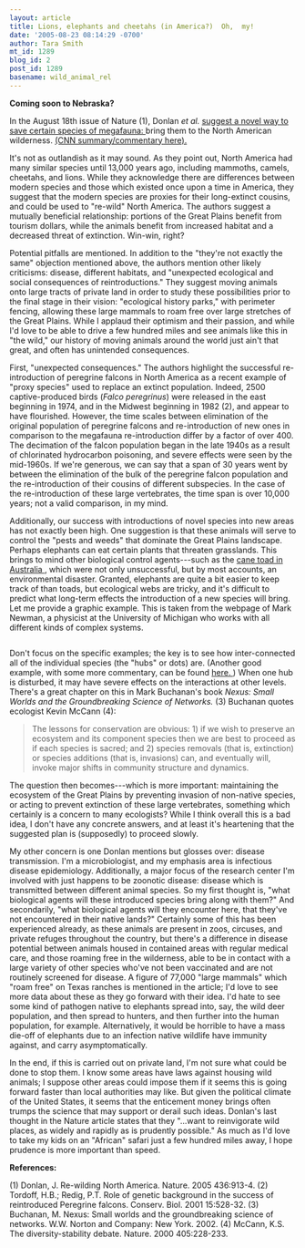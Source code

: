 ```yaml
---
layout: article
title: Lions, elephants and cheetahs (in America?)  Oh,  my!
date: '2005-08-23 08:14:29 -0700'
author: Tara Smith
mt_id: 1289
blog_id: 2
post_id: 1289
basename: wild_animal_rel
---
```

<img src="http://img.photobucket.com/albums/v164/roland98/elephants.jpg" alt="" style="float:left;" />   **Coming soon to Nebraska?**

In the August 18th issue of Nature (1), Donlan _et al._  [ suggest a novel way to save certain species of megafauna: ](http://www.nature.com/nature/journal/v436/n7053/full/436913a.html)  bring them to the North American wilderness.  [ (CNN summary/commentary here).  ](http://www.cnn.com/2005/TECH/science/08/17/wild.america.ap/index.html)  

It's not as outlandish as it may sound.  As they point out, North America had many similar species until 13,000 years ago, including mammoths, camels, cheetahs, and lions.  While they acknowledge there are differences between modern species and those which existed once upon a time in America, they suggest that the modern species are proxies for their long-extinct cousins, and could be used to "re-wild" North America. The authors suggest a mutually beneficial relationship:  portions of the Great Plains benefit from tourism dollars, while the animals benefit from increased habitat and a decreased threat of extinction.  Win-win, right?

Potential pitfalls are mentioned.  In addition to the "they're not exactly the same" objection mentioned above, the authors mention other likely criticisms:  disease, different habitats, and "unexpected ecological and social consequences of reintroductions."  They suggest moving animals onto large tracts of private land in order to study these possibilities prior to the final stage in their vision:  "ecological history parks," with perimeter fencing, allowing these large mammals to roam free over large stretches of the Great Plains.  While I applaud their optimism and their passion, and while I'd love to be able to drive a few hundred miles and see animals like this in "the wild," our history of moving animals around the world just ain't that great, and often has unintended consequences.  

First, "unexpected consequences."  The authors highlight  the successful re-introduction of peregrine falcons in North America as a recent example of "proxy species" used to replace an extinct population.  Indeed, 2500 captive-produced birds  (_Falco peregrinus_) were released  in the east beginning in 1974, and in the Midwest beginning in 1982 (2), and appear to have flourished.  However, the time scales between elimination of the original population of peregrine falcons and re-introduction of new ones in comparison to the megafauna re-introduction differ by a factor of over 400.  The decimation of the falcon population began in the late 1940s as a result of chlorinated hydrocarbon poisoning, and severe effects were seen by the mid-1960s.  If we're generous, we can say that a span of 30 years went by between the elimination of the bulk of the peregrine falcon population and the re-introduction of their cousins of different subspecies.  In the case of the re-introduction of these large vertebrates, the time span is over 10,000 years; not a valid comparison, in my mind.  

Additionally, our success with introductions of novel species into new areas has not exactly been high.  One suggestion is that these animals will serve to control the "pests and weeds" that dominate the Great Plains landscape.  Perhaps elephants can eat certain plants that threaten grasslands.  This brings to mind other biological control agents---such as the  [cane toad in Australia ](http://www.fdrproject.org/pages/toads.htm), which were not only unsuccessful, but by most accounts, an environmental disaster.  Granted, elephants are quite a bit easier to keep track of than toads, but ecological webs are tricky, and it's difficult to predict what long-term effects the introduction of a new species will bring.  Let me provide a graphic example.  This is taken from the webpage of Mark Newman, a physicist at the University of Michigan who works with all different kinds of complex systems.  

<img src="http://www-personal.umich.edu/~mejn/networks/rock.jpg" alt="" />

Don't focus on the specific examples; the key is to see how inter-connected all of the individual species (the "hubs" or dots) are.  (Another good example, with some more commentary, can be found [ here. ](http://www.mslima.com/mfadt/thesis/2004/08/cod-food-web.html))  When one hub is disturbed, it may have severe effects on the interactions at other levels.  There's a great chapter on this in Mark Buchanan's book _Nexus:  Small Worlds and the Groundbreaking Science of Networks._ (3)  Buchanan quotes ecologist Kevin McCann (4):  

> The lessons for conservation are obvious:  1) if we wish to preserve an ecosystem and its component species then we are best to proceed as if each species is sacred; and 2) species removals (that is, extinction) or species additions (that is, invasions) can, and eventually will, invoke major shifts in community structure and dynamics.

The question then becomes---which is more important:  maintaining the ecosystem of the Great Plains by preventing invasion of non-native species, or acting to prevent extinction of these large vertebrates, something which certainly is a concern to many ecologists?  While I think overall this is a bad idea, I don't have any concrete answers, and at least it's heartening that the suggested plan is (supposedly) to proceed slowly.  

My other concern is one Donlan mentions but glosses over:  disease transmission.  I'm a microbiologist, and my emphasis area is infectious disease epidemiology. Additionally, a major focus of the research center I'm involved with just happens to be zoonotic disease:  disease which is transmitted between different animal species.  So my first thought is, "what biological agents will these introduced species bring along with them?"  And secondarily, "what biological agents will they encounter here, that they've not encountered in their native lands?"  Certainly some of this has been experienced already, as these animals are present in zoos, circuses, and private refuges throughout the country, but there's a difference in disease potential between animals housed in contained areas with regular medical care, and those roaming free in the wilderness, able to be in contact with a large variety of other species who've not been vaccinated and are not routinely screened for disease.  A figure of 77,000 "large mammals" which "roam free" on Texas ranches is mentioned in the article; I'd love to see more data about these as they go forward with their idea.  I'd hate to see some kind of pathogen native to elephants spread into, say, the wild deer population, and then spread to hunters, and then further into the human population, for example.  Alternatively, it would be horrible to have a mass die-off of elephants due to an infection native wildlife have immunity against, and carry asymptomatically.  

In the end, if this is carried out on private land, I'm not sure what could be done to stop them.  I know some areas have laws against housing wild animals; I suppose other areas could impose them if it seems this is going forward faster than local authorities may like.  But given the political climate of the United States, it seems that the enticement money brings often trumps the science that may support or derail such ideas.  Donlan's last thought in the Nature article states that they "...want to reinvigorate wild places, as widely and rapidly as is prudently possible."   As much as I'd love to take my kids on an "African" safari just a few hundred miles away, I hope prudence is more important than speed.  

**References:**  

(1)	Donlan, J.  Re-wilding North America.  Nature. 2005  436:913-4.
(2)	 Tordoff, H.B.; Redig, P.T.  Role of genetic background in the success of reintroduced Peregrine falcons.  Conserv. Biol.  2001  15:528-32.
(3)     Buchanan, M.  Nexus:  Small worlds and the groundbreaking science of networks.  W.W. Norton and Company:  New York.  2002.
(4)	McCann, K.S.  The diversity-stability debate.  Nature.  2000  405:228-233.
